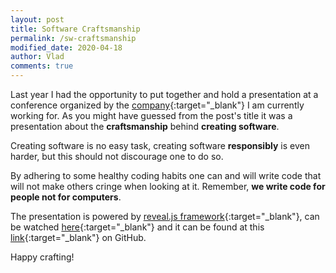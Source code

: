 ```yaml
---
layout: post
title: Software Craftsmanship
permalink: /sw-craftsmanship
modified_date: 2020-04-18
author: Vlad
comments: true
---
```

Last year I had the opportunity to put together and hold a presentation at a conference organized
by the [company](https://www.virtual7.de/){:target="_blank"} I am currently working for. As you might have guessed from the post's title
it was a presentation about the **craftsmanship** behind **creating software**.

Creating software is no easy task, creating software **responsibly** is even harder, but this should not discourage one to do so.

By adhering to some healthy coding habits one can and will write code that will not make others cringe when looking at it.
Remember, **we write code for people not for computers**.

The presentation is powered by [reveal.js framework](https://revealjs.com/#/){:target="_blank"}, can be watched [here](https://vladflore.github.io/software-craftsmanship/#/){:target="_blank"} and it can be found at this [link](https://github.com/vladflore/software-craftsmanship.git){:target="_blank"} on GitHub.

Happy crafting!

